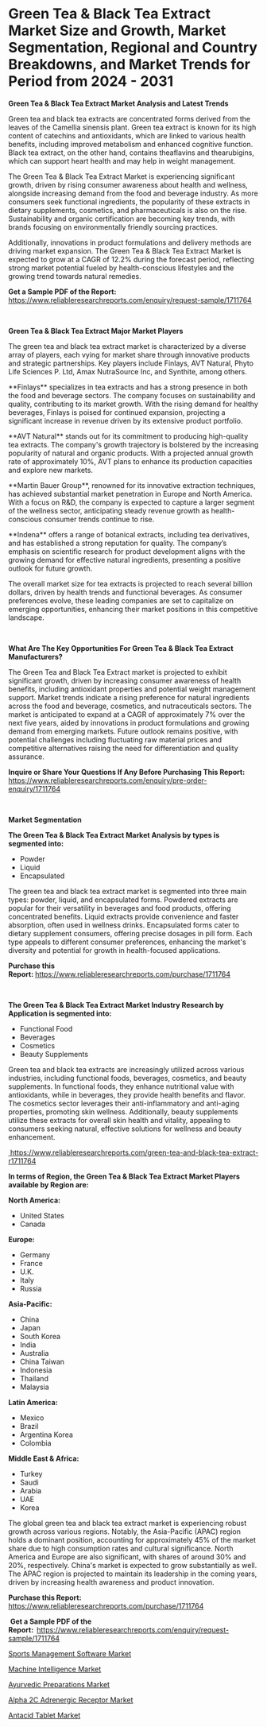 <p><h1>Green Tea & Black Tea Extract Market Size and Growth, Market Segmentation, Regional and Country Breakdowns, and Market Trends for Period from 2024 -  2031</h1></p><p><strong>Green Tea & Black Tea Extract Market Analysis and Latest Trends</strong></p>
<p><p>Green tea and black tea extracts are concentrated forms derived from the leaves of the Camellia sinensis plant. Green tea extract is known for its high content of catechins and antioxidants, which are linked to various health benefits, including improved metabolism and enhanced cognitive function. Black tea extract, on the other hand, contains theaflavins and thearubigins, which can support heart health and may help in weight management.</p><p>The Green Tea & Black Tea Extract Market is experiencing significant growth, driven by rising consumer awareness about health and wellness, alongside increasing demand from the food and beverage industry. As more consumers seek functional ingredients, the popularity of these extracts in dietary supplements, cosmetics, and pharmaceuticals is also on the rise. Sustainability and organic certification are becoming key trends, with brands focusing on environmentally friendly sourcing practices.</p><p>Additionally, innovations in product formulations and delivery methods are driving market expansion. The Green Tea & Black Tea Extract Market is expected to grow at a CAGR of 12.2% during the forecast period, reflecting strong market potential fueled by health-conscious lifestyles and the growing trend towards natural remedies.</p></p>
<p><strong>Get a Sample PDF of the Report:&nbsp;</strong> <a href="https://www.reliableresearchreports.com/enquiry/request-sample/1711764?utm_campaign=1616&utm_medium=2&utm_source=Github&utm_content=ia&utm_term=22102024&utm_id=green-tea-black-tea-extract">https://www.reliableresearchreports.com/enquiry/request-sample/1711764</a></p>
<p>&nbsp;</p>
<p><strong>Green Tea & Black Tea Extract Major Market Players</strong></p>
<p><p>The green tea and black tea extract market is characterized by a diverse array of players, each vying for market share through innovative products and strategic partnerships. Key players include Finlays, AVT Natural, Phyto Life Sciences P. Ltd, Amax NutraSource Inc, and Synthite, among others.</p><p>**Finlays** specializes in tea extracts and has a strong presence in both the food and beverage sectors. The company focuses on sustainability and quality, contributing to its market growth. With the rising demand for healthy beverages, Finlays is poised for continued expansion, projecting a significant increase in revenue driven by its extensive product portfolio.</p><p>**AVT Natural** stands out for its commitment to producing high-quality tea extracts. The company's growth trajectory is bolstered by the increasing popularity of natural and organic products. With a projected annual growth rate of approximately 10%, AVT plans to enhance its production capacities and explore new markets.</p><p>**Martin Bauer Group**, renowned for its innovative extraction techniques, has achieved substantial market penetration in Europe and North America. With a focus on R&D, the company is expected to capture a larger segment of the wellness sector, anticipating steady revenue growth as health-conscious consumer trends continue to rise.</p><p>**Indena** offers a range of botanical extracts, including tea derivatives, and has established a strong reputation for quality. The company’s emphasis on scientific research for product development aligns with the growing demand for effective natural ingredients, presenting a positive outlook for future growth.</p><p>The overall market size for tea extracts is projected to reach several billion dollars, driven by health trends and functional beverages. As consumer preferences evolve, these leading companies are set to capitalize on emerging opportunities, enhancing their market positions in this competitive landscape.</p></p>
<p>&nbsp;</p>
<p><strong>What Are The Key Opportunities For Green Tea & Black Tea Extract Manufacturers?</strong></p>
<p><p>The Green Tea and Black Tea Extract market is projected to exhibit significant growth, driven by increasing consumer awareness of health benefits, including antioxidant properties and potential weight management support. Market trends indicate a rising preference for natural ingredients across the food and beverage, cosmetics, and nutraceuticals sectors. The market is anticipated to expand at a CAGR of approximately 7% over the next five years, aided by innovations in product formulations and growing demand from emerging markets. Future outlook remains positive, with potential challenges including fluctuating raw material prices and competitive alternatives raising the need for differentiation and quality assurance.</p></p>
<p><strong>Inquire or Share Your Questions If Any Before Purchasing This Report:</strong> <a href="https://www.reliableresearchreports.com/enquiry/pre-order-enquiry/1711764?utm_campaign=1616&utm_medium=2&utm_source=Github&utm_content=ia&utm_term=22102024&utm_id=green-tea-black-tea-extract">https://www.reliableresearchreports.com/enquiry/pre-order-enquiry/1711764</a></p>
<p>&nbsp;</p>
<p><strong>Market Segmentation</strong></p>
<p><strong>The Green Tea & Black Tea Extract Market Analysis by types is segmented into:</strong></p>
<p><ul><li>Powder</li><li>Liquid</li><li>Encapsulated</li></ul></p>
<p><p>The green tea and black tea extract market is segmented into three main types: powder, liquid, and encapsulated forms. Powdered extracts are popular for their versatility in beverages and food products, offering concentrated benefits. Liquid extracts provide convenience and faster absorption, often used in wellness drinks. Encapsulated forms cater to dietary supplement consumers, offering precise dosages in pill form. Each type appeals to different consumer preferences, enhancing the market's diversity and potential for growth in health-focused applications.</p></p>
<p><strong>Purchase this Report:&nbsp;</strong><a href="https://www.reliableresearchreports.com/purchase/1711764?utm_campaign=1616&utm_medium=2&utm_source=Github&utm_content=ia&utm_term=22102024&utm_id=green-tea-black-tea-extract">https://www.reliableresearchreports.com/purchase/1711764</a></p>
<p>&nbsp;</p>
<p><strong>The Green Tea & Black Tea Extract Market Industry Research by Application is segmented into:</strong></p>
<p><ul><li>Functional Food</li><li>Beverages</li><li>Cosmetics</li><li>Beauty Supplements</li></ul></p>
<p><p>Green tea and black tea extracts are increasingly utilized across various industries, including functional foods, beverages, cosmetics, and beauty supplements. In functional foods, they enhance nutritional value with antioxidants, while in beverages, they provide health benefits and flavor. The cosmetics sector leverages their anti-inflammatory and anti-aging properties, promoting skin wellness. Additionally, beauty supplements utilize these extracts for overall skin health and vitality, appealing to consumers seeking natural, effective solutions for wellness and beauty enhancement.</p></p>
<p><a href="https://www.reliableresearchreports.com/green-tea-and-black-tea-extract-r1711764?utm_campaign=1616&utm_medium=2&utm_source=Github&utm_content=ia&utm_term=22102024&utm_id=green-tea-black-tea-extract">&nbsp;https://www.reliableresearchreports.com/green-tea-and-black-tea-extract-r1711764</a></p>
<p><strong>In terms of Region, the Green Tea & Black Tea Extract Market Players available by Region are:</strong></p>
<p>
    <p> <strong> North America: </strong>
        <ul>
            <li>United States</li>
            <li>Canada</li>
        </ul>
        </p> 
    <p> <strong> Europe: </strong>
        <ul>
            <li>Germany</li>
            <li>France</li>
            <li>U.K.</li>
            <li>Italy</li>
            <li>Russia</li>
        </ul>
        </p> 
    <p> <strong> Asia-Pacific: </strong>
        <ul>
            <li>China</li>
            <li>Japan</li>
            <li>South Korea</li>
            <li>India</li>
            <li>Australia</li>
            <li>China Taiwan</li>
            <li>Indonesia</li>
            <li>Thailand</li>
            <li>Malaysia</li>
        </ul>
        </p> 
    <p> <strong> Latin America: </strong>
        <ul>
            <li>Mexico</li>
            <li>Brazil</li>
            <li>Argentina Korea</li>
            <li>Colombia</li>
        </ul>
        </p> 
    <p> <strong> Middle East & Africa: </strong>
        <ul>
            <li>Turkey</li>
            <li>Saudi</li>
            <li>Arabia</li>
            <li>UAE</li>
            <li>Korea</li>
        </ul>
    </p>
    </p>
<p><p>The global green tea and black tea extract market is experiencing robust growth across various regions. Notably, the Asia-Pacific (APAC) region holds a dominant position, accounting for approximately 45% of the market share due to high consumption rates and cultural significance. North America and Europe are also significant, with shares of around 30% and 20%, respectively. China's market is expected to grow substantially as well. The APAC region is projected to maintain its leadership in the coming years, driven by increasing health awareness and product innovation.</p></p>
<p><strong>Purchase this Report: </strong><a href="https://www.reliableresearchreports.com/purchase/1711764?utm_campaign=1616&utm_medium=2&utm_source=Github&utm_content=ia&utm_term=22102024&utm_id=green-tea-black-tea-extract">https://www.reliableresearchreports.com/purchase/1711764</a></p>
<p>&nbsp;<strong>Get a Sample PDF of the Report:&nbsp;&nbsp;</strong><a href="https://www.reliableresearchreports.com/enquiry/request-sample/1711764?utm_campaign=1616&utm_medium=2&utm_source=Github&utm_content=ia&utm_term=22102024&utm_id=green-tea-black-tea-extract">https://www.reliableresearchreports.com/enquiry/request-sample/1711764</a></p>
<p><strong></strong></p>
<p><p><a href="https://www.linkedin.com/pulse/future-innovation-global-sports-management-software-market-hdcye?utm_campaign=1616&utm_medium=2&utm_source=Github&utm_content=ia&utm_term=22102024&utm_id=green-tea-black-tea-extract">Sports Management Software Market</a></p><p><a href="https://www.linkedin.com/pulse/machine-intelligence-market-evolution-future-outlook-forecasting-ssh4e?utm_campaign=1616&utm_medium=2&utm_source=Github&utm_content=ia&utm_term=22102024&utm_id=green-tea-black-tea-extract">Machine Intelligence Market</a></p><p><a href="https://www.linkedin.com/pulse/pioneering-growth-analyzing-global-ayurvedic-preparations-rbgye?utm_campaign=1616&utm_medium=2&utm_source=Github&utm_content=ia&utm_term=22102024&utm_id=green-tea-black-tea-extract">Ayurvedic Preparations Market</a></p><p><a href="https://www.linkedin.com/pulse/alpha-2c-adrenergic-receptor-industry-insights-report-analyzing-7iooc?utm_campaign=1616&utm_medium=2&utm_source=Github&utm_content=ia&utm_term=22102024&utm_id=green-tea-black-tea-extract">Alpha 2C Adrenergic Receptor Market</a></p><p><a href="https://www.linkedin.com/pulse/global-antacid-tablet-market-sector2024-2031-metrics-strategic-l353c?utm_campaign=1616&utm_medium=2&utm_source=Github&utm_content=ia&utm_term=22102024&utm_id=green-tea-black-tea-extract">Antacid Tablet Market</a></p></p>